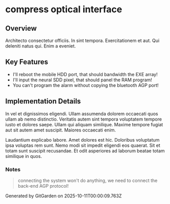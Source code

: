 # compress optical interface

## Overview
Architecto consectetur officiis. In sint tempora. Exercitationem et aut. Qui deleniti natus qui. Enim a eveniet.

## Key Features
- I'll reboot the mobile HDD port, that should bandwidth the EXE array!
- I'll input the neural SDD pixel, that should panel the RAM program!
- You can't program the alarm without copying the bluetooth AGP port!

## Implementation Details
In vel et dignissimos eligendi. Ullam assumenda dolorem occaecati quos ullam ab nemo distinctio. Veritatis autem sint tempora voluptatem tempore iusto et dolores saepe. Ullam qui aliquam similique. Maxime tempore fugiat aut sit autem amet suscipit. Maiores occaecati enim.
 Laudantium explicabo labore. Amet dolores est hic. Doloribus voluptatum ipsa voluptas rem sunt. Nemo modi sit impedit eligendi eos quaerat. Sit et totam sunt suscipit recusandae. Et odit asperiores ad laborum beatae totam similique in quos.

### Notes
> connecting the system won't do anything, we need to connect the back-end AGP protocol!

Generated by GitGarden on 2025-10-11T00:00:09.763Z